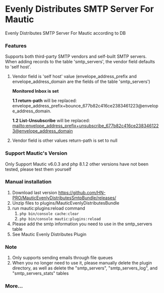 # Evenly Distributes SMTP Server For Mautic
Evenly Distributes SMTP Server For Mautic according to DB

### Features
Supports both third-party SMTP vendors and self-built SMTP servers. When adding records to the table 'smtp_servers', the vendor field defaults to 'self host'.
1. Vendor field is 'self host' value (envelope_address_prefix and envelope_address_domain are the fields of the table 'smtp_servers')
   
   **Monitored Inbox is set**

   **1.1 return-path** will be replaced: envelope_address_prefix+bounce_677b82c416ce2383461223@envelope_address_domain.
   
   **1.2 List-Unsubscribe** will be replaced: <mailto:envelope_address_prefix+unsubscribe_677b82c416ce2383461223@envelope_address_domain>
2. Vendor field is other values
   return-path is set to null

### Support Mautic's Version
Only Support Mautic v6.0.3 and php 8.1.2 other versions have not been tested, please test them yourself

### Manual installation
1. Download last version https://github.com/HN-PRO/MauticEvenlyDistributesSmtpBundle/releases/
2. Unzip files to plugins/MauticEvenlyDistributesBundle
3. run mautic:plugins:reload command
   1. `php bin/console cache:clear`
   2. `php bin/console mautic:plugins:reload`
4. Please add the smtp information you need to use in the smtp_servers table
5. See Mautic Evenly Distributes Plugin

### Note
1. Only supports sending emails through file queues
2. When you no longer need to use it, please manually delete the plugin directory, as well as delete the "smtp_servers", "smtp_servers_log", and "smtp_servers_stats" tables


### More...
